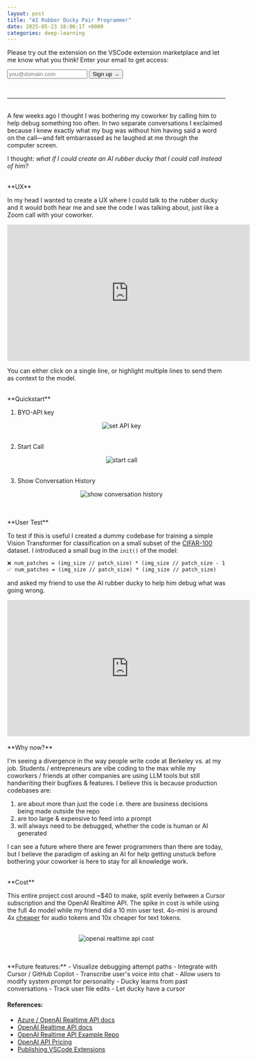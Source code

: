 ```yaml
---
layout: post
title: "AI Rubber Ducky Pair Programmer"
date: 2025-05-23 16:06:17 +0000
categories: deep-learning
---
```


Please try out the extension on the VSCode extension marketplace and let me know what you think! Enter your email to get access:


<!-- gated signup + link reveal -->
<div id="signup-container">
  <form id="signup-form">
    <input
      type="email"
      id="email-input"
      name="email"
      placeholder="you@domain.com"
      required
    />
    <button type="submit">Sign up →</button>
  </form>
</div>

<div id="link-container" style="display:none; margin-top:1em;">
  <a
    href="https://marketplace.visualstudio.com/items?itemName=duckydev.duckydev"
    target="_blank"
    rel="noopener"
  >
    🐤 Get the Ducky VSCode extension
  </a>
</div>

<script src="https://cdn.jsdelivr.net/npm/@supabase/supabase-js"></script>
<script>
  // initialize Supabase client
  const supabaseClient = supabase.createClient(
    'https://jpwoombwzqxfxebrpzkl.supabase.co',
    'eyJhbGciOiJIUzI1NiIsInR5cCI6IkpXVCJ9.eyJpc3MiOiJzdXBhYmFzZSIsInJlZiI6Impwd29vbWJ3enF4ZnhlYnJwemtsIiwicm9sZSI6ImFub24iLCJpYXQiOjE3NDgyMTY4NDgsImV4cCI6MjA2Mzc5Mjg0OH0.UzRsuRw63TN6rFNtLtBpXZy8JKvrzH1tliS7D_SgI50'
  );

  const form            = document.getElementById('signup-form');
  const emailInput      = document.getElementById('email-input');
  const signupContainer = document.getElementById('signup-container');
  const linkContainer   = document.getElementById('link-container');

  // if user already signed up, show the link immediately
  if (localStorage.getItem('duckySignedUp') === 'true') {
    signupContainer.style.display = 'none';
    linkContainer.style.display   = 'block';
  }

  form.addEventListener('submit', async (evt) => {
    evt.preventDefault();
    const email = emailInput.value.trim();
    if (email) {
        // insert email into your Supabase table named "emails"
        const { data, error } = await supabaseClient
        .from('Users')
        .insert([{ email }]);

        if (error) {
        console.error(error);
        alert('Oops—something went wrong. Please try again.');
        } else {
        localStorage.setItem('duckySignedUp', 'true');
        signupContainer.style.display = 'none';
        linkContainer.style.display   = 'block';
        }
    }
  });
</script>
<!-- end gated block -->
<br>

----------------------

<br>
A few weeks ago I thought I was bothering my coworker by calling him to help debug something too often. In two separate conversations I exclaimed because I knew exactly what my bug was without him having said a word on the call—and felt embarrassed as he laughed at me through the computer screen.

I thought: _what if I could create an AI rubber ducky that I could call instead of him?_

<br>
**UX**

In my head I wanted to create a UX where I could talk to the rubber ducky and it would both hear me and see the code I was talking about, just like a Zoom call with your coworker.

<div class="video-container">
  <iframe
    width="560" height="315"
    src="https://www.youtube.com/embed/g_rt8n8Dnec?rel=0"
    frameborder="0"
    allowfullscreen>
  </iframe>
</div>

You can either click on a single line, or highlight multiple lines to send them as context to the model. 

<br>
**Quickstart**

1. BYO-API key

    <figure>
        <div style="text-align: center;">
            <img src="{{site.url}}/assets/ducky/set-api-key.png" alt="set API key"/>
        </div>
        <br>
    </figure>

2. Start Call

    <figure>
        <div style="text-align: center;">
            <img src="{{site.url}}/assets/ducky/start-call.gif" alt="start call"/>
        </div>
        <br>
    </figure>

3. Show Conversation History

    <figure>
        <div style="text-align: center;">
            <img src="{{site.url}}/assets/ducky/show-conversation-history.gif" alt="show conversation history"/>
        </div>
        <br>
    </figure>



<br>
**User Test**

To test if this is useful I created a dummy codebase for training a simple Vision Transformer for classification on a small subset of the [CIFAR-100](https://huggingface.co/datasets/uoft-cs/cifar100) dataset. I introduced a small bug in the `init()` of the model:

```diff
❌ num_patches = (img_size // patch_size) * (img_size // patch_size - 1)
✅ num_patches = (img_size // patch_size) * (img_size // patch_size)
```

and asked my friend to use the AI rubber ducky to help him debug what was going wrong. 

<div class="video-container">
  <iframe
    width="560" height="315"
    src="https://www.youtube.com/embed/ITSSergQAos?rel=0"
    frameborder="0"
    allowfullscreen>
  </iframe>
</div>

<br>
**Why now?**

I'm seeing a divergence in the way people write code at Berkeley vs. at my job. Students / entrepreneurs are vibe coding to the max while my coworkers / friends at other companies are using LLM tools but still handwriting their bugfixes & features. I believe this is because production codebases are:
1. are about more than just the code i.e. there are business decisions being made outside the repo
2. are too large & expensive to feed into a prompt
3. will always need to be debugged, whether the code is human or AI generated

I can see a future where there are fewer programmers than there are today, but I believe the paradigm of asking an AI for help getting unstuck before bothering your coworker is here to stay for all knowledge work. 

<br>
**Cost**

This entire project cost around ~$40 to make, split evenly between a Cursor subscription and the OpenAI Realtime API. The spike in cost is while using the full 4o model while my friend did a 10 min user test. 4o-mini is around 4x [cheaper](https://openai.com/api/pricing/) for audio tokens and 10x cheaper for text tokens. 

<figure>
    <br>
    <div style="text-align: center;">
        <img src="{{site.url}}/assets/ducky/api-cost.png" alt="openai realtime api cost"/>
    </div>
    <br>
</figure>

<br>
**Future features:**
- Visualize debugging attempt paths
- Integrate with Cursor / GitHub Copilot
- Transcribe user's voice into chat
- Allow users to modify system prompt for personality
- Ducky learns from past conversations
- Track user file edits
- Let ducky have a cursor

#### References:

- [Azure / OpenAI Realtime API docs](https://learn.microsoft.com/en-us/azure/ai-services/openai/realtime-audio-reference)
- [OpenAI Realtime API docs](https://platform.openai.com/docs/guides/realtime)
- [OpenAI Realtime API Example Repo](https://github.com/openai/openai-realtime-console)
- [OpenAI API Pricing](https://openai.com/api/pricing/)
- [Publishing VSCode Extensions](https://code.visualstudio.com/api/working-with-extensions/publishing-extension)
